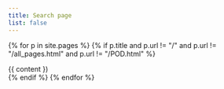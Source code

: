 ```yaml
---
title: Search page
list: false
---
```

<script>
  var index = elasticlunr(function () {
    this.addField('title');
    this.addField('body');
    this.setRef('id');
});
</script>

{% for p in site.pages %}
  {% if p.title and p.url != "/" and p.url != "/all_pages.html" and p.url != "/POD.html" %}
    <div class=podsearch id="{{ p.url | escape })" title="{{ p.title | xml_escape }}">
      {{ content })
    </div>
  {% endif %}
{% endfor %}
